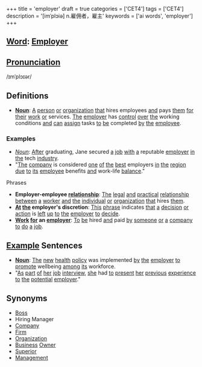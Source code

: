 +++
title = 'employer'
draft = true
categories = ['CET4']
tags = ['CET4']
description = '[imˈplɔiə] n.雇佣者，雇主'
keywords = ['ai words', 'employer']
+++

## [Word](/en/post/word/): [Employer](/en/post/employer/)

## [Pronunciation](/en/post/pronunciation/)
/ɪmˈplɔɪər/

## Definitions
- **[Noun](/en/post/noun/)**: [A](/en/post/a/) [person](/en/post/person/) [or](/en/post/or/) [organization](/en/post/organization/) [that](/en/post/that/) hires employees [and](/en/post/and/) pays [them](/en/post/them/) [for](/en/post/for/) [their](/en/post/their/) [work](/en/post/work/) [or](/en/post/or/) services. [The](/en/post/the/) [employer](/en/post/employer/) has [control](/en/post/control/) [over](/en/post/over/) [the](/en/post/the/) working conditions [and](/en/post/and/) [can](/en/post/can/) [assign](/en/post/assign/) tasks [to](/en/post/to/) [be](/en/post/be/) completed [by](/en/post/by/) [the](/en/post/the/) [employee](/en/post/employee/).

### Examples
- *[Noun](/en/post/noun/)*: [After](/en/post/after/) graduating, Jane secured [a](/en/post/a/) [job](/en/post/job/) [with](/en/post/with/) [a](/en/post/a/) reputable [employer](/en/post/employer/) [in](/en/post/in/) [the](/en/post/the/) tech [industry](/en/post/industry/).
- "[The](/en/post/the/) [company](/en/post/company/) is considered [one](/en/post/one/) [of](/en/post/of/) [the](/en/post/the/) [best](/en/post/best/) employers [in](/en/post/in/) [the](/en/post/the/) [region](/en/post/region/) [due](/en/post/due/) [to](/en/post/to/) [its](/en/post/its/) [employee](/en/post/employee/) benefits [and](/en/post/and/) work-life [balance](/en/post/balance/)."
  
Phrases
- **Employer-employee [relationship](/en/post/relationship/)**: [The](/en/post/the/) [legal](/en/post/legal/) [and](/en/post/and/) [practical](/en/post/practical/) [relationship](/en/post/relationship/) [between](/en/post/between/) [a](/en/post/a/) [worker](/en/post/worker/) [and](/en/post/and/) [the](/en/post/the/) [individual](/en/post/individual/) [or](/en/post/or/) [organization](/en/post/organization/) [that](/en/post/that/) hires [them](/en/post/them/).
- **[At](/en/post/at/) [the](/en/post/the/) employer's discretion**: [This](/en/post/this/) [phrase](/en/post/phrase/) indicates [that](/en/post/that/) [a](/en/post/a/) [decision](/en/post/decision/) [or](/en/post/or/) [action](/en/post/action/) is [left](/en/post/left/) [up](/en/post/up/) [to](/en/post/to/) [the](/en/post/the/) [employer](/en/post/employer/) [to](/en/post/to/) [decide](/en/post/decide/).
- **[Work](/en/post/work/) [for](/en/post/for/) an [employer](/en/post/employer/)**: [To](/en/post/to/) [be](/en/post/be/) hired [and](/en/post/and/) paid [by](/en/post/by/) [someone](/en/post/someone/) [or](/en/post/or/) [a](/en/post/a/) [company](/en/post/company/) [to](/en/post/to/) [do](/en/post/do/) [a](/en/post/a/) [job](/en/post/job/).

## [Example](/en/post/example/) Sentences
- **[Noun](/en/post/noun/)**: [The](/en/post/the/) [new](/en/post/new/) [health](/en/post/health/) [policy](/en/post/policy/) was implemented [by](/en/post/by/) [the](/en/post/the/) [employer](/en/post/employer/) [to](/en/post/to/) [promote](/en/post/promote/) wellbeing [among](/en/post/among/) [its](/en/post/its/) workforce.
- "[As](/en/post/as/) [part](/en/post/part/) [of](/en/post/of/) [her](/en/post/her/) [job](/en/post/job/) [interview](/en/post/interview/), [she](/en/post/she/) had [to](/en/post/to/) [present](/en/post/present/) [her](/en/post/her/) [previous](/en/post/previous/) [experience](/en/post/experience/) [to](/en/post/to/) [the](/en/post/the/) [potential](/en/post/potential/) [employer](/en/post/employer/)."

## Synonyms
- [Boss](/en/post/boss/)
- Hiring Manager
- [Company](/en/post/company/)
- [Firm](/en/post/firm/)
- [Organization](/en/post/organization/)
- [Business](/en/post/business/) [Owner](/en/post/owner/)
- [Superior](/en/post/superior/)
- [Management](/en/post/management/)
